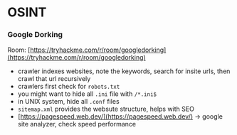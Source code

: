 # OSINT

### Google Dorking

Room: [https://tryhackme.com/r/room/googledorking](https://tryhackme.com/r/room/googledorking)

* crawler indexes websites, note the keywords, search for insite urls, then crawl that url recursively
* crawlers first check for `robots.txt`
* you might want to hide all `.ini` file with `/*.ini$`
* in UNIX system, hide all `.conf` files
* `sitemap.xml` provides the websute structure, helps with SEO
* [https://pagespeed.web.dev/](https://pagespeed.web.dev/) -> google site analyzer, check speed performance
